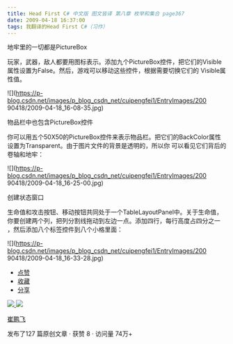 ```yaml
---
title: Head First C# 中文版 图文皆译 第八章 枚举和集合 page367
date: 2009-04-18 16:37:00
tags: 我翻译的Head First C#（习作）
---
```

地牢里的一切都是PictureBox

  

玩家，武器，敌人都要用图标表示。添加九个PictureBox控件，把它们的Visible属性设置为False。然后，游戏可以移动这些控件，根据需要切换它们的
Visible属性值。

  

![](https://p-blog.csdn.net/images/p_blog_csdn_net/cuipengfei1/EntryImages/200
90418/2009-04-18_16-08-35.jpg)

物品栏中也包含PictureBox控件

  

你可以用五个50X50的PictureBox控件来表示物品栏。把它们的BackColor属性设置为Transparent。由于图片文件的背景是透明的，所以你
可以看见它们背后的卷轴和地牢：

  

![](https://p-blog.csdn.net/images/p_blog_csdn_net/cuipengfei1/EntryImages/200
90418/2009-04-18_16-25-00.jpg)

创建状态窗口

  

生命值和攻击按钮、移动按钮共同处于一个TableLayoutPanel中。关于生命值，你要创建两个列，把列分割线拖动到左边一点。添加四行，每行高度占四分之一
，然后添加八个标签控件到八个小格里面：

  

![](https://p-blog.csdn.net/images/p_blog_csdn_net/cuipengfei1/EntryImages/200
90418/2009-04-18_16-33-28.jpg)

  * [ 点赞  ](javascript:;)
  * [ 收藏  ](javascript:;)
  * [ 分享 ](javascript:;)

[ ![](https://profile.csdnimg.cn/5/2/5/3_cuipengfei1)
![](https://g.csdnimg.cn/static/user-reg-year/1x/11.png)
](https://blog.csdn.net/cuipengfei1)

[ 崔鹏飞 ](https://blog.csdn.net/cuipengfei1)

发布了127 篇原创文章  ·  获赞 8  ·  访问量 74万+

